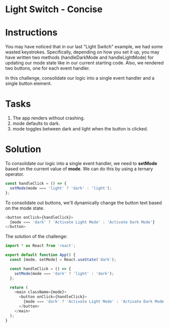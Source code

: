 # Light Switch - Concise

# Instructions

You may have noticed that in our last "Light Switch" example, we had some wasted keystrokes. Specifically, depending on how you set it up, you may have written two methods (handleDarkMode and handleLightMode) for updating our mode state like in our current starting code. Also, we rendered two buttons, one for each event handler.

In this challenge, consolidate our logic into a single event handler and a single button element.

# Tasks

1. The app renders without crashing.
2. mode defaults to dark.
3. mode toggles between dark and light when the button is clicked.

# Solution

To consolidate our logic into a single event handler, we need to **setMode** based on the current value of **mode**. We can do this by using a ternary operator.

```javascript
const handleClick = () => {
  setMode(mode === 'light' ? 'dark' : 'light');
};
```

To consolidate out buttons, we'll dynamically change the button text based on the mode state.

```javascript
<button onClick={handleClick}>
  {mode === 'dark' ? 'Activate Light Mode' : 'Activate Dark Mode'}
</button>
```

The solution of the challenge:

```javascript
import * as React from 'react';

export default function App() {
  const [mode, setMode] = React.useState('dark');

  const handleClick = () => {
    setMode(mode === 'dark' ? 'light' : 'dark');
  };

  return (
    <main className={mode}>
      <button onClick={handleClick}>
        {mode === 'dark' ? 'Activate Light Mode' : 'Activate Dark Mode'}
      </button>
    </main>
  );
}
```
